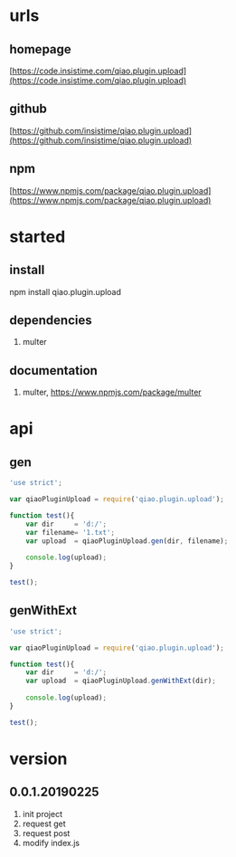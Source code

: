 # urls
## homepage
[https://code.insistime.com/qiao.plugin.upload](https://code.insistime.com/qiao.plugin.upload)

## github
[https://github.com/insistime/qiao.plugin.upload](https://github.com/insistime/qiao.plugin.upload)

## npm
[https://www.npmjs.com/package/qiao.plugin.upload](https://www.npmjs.com/package/qiao.plugin.upload)

# started
## install
npm install qiao.plugin.upload

## dependencies
1. multer

## documentation
1. multer, https://www.npmjs.com/package/multer

# api
## gen
```javascript
'use strict';

var qiaoPluginUpload = require('qiao.plugin.upload');

function test(){
	var dir		= 'd:/';
	var filename= '1.txt';
	var upload 	= qiaoPluginUpload.gen(dir, filename);
	
	console.log(upload);
}

test(); 
```

## genWithExt
```javascript
'use strict';

var qiaoPluginUpload = require('qiao.plugin.upload');

function test(){
	var dir		= 'd:/';
	var upload 	= qiaoPluginUpload.genWithExt(dir);
	
	console.log(upload);
}

test(); 
```

# version
## 0.0.1.20190225
1. init project
2. request get
3. request post
4. modify index.js